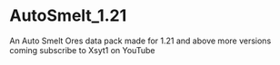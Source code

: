 # AutoSmelt_1.21
An Auto Smelt Ores data pack made for 1.21 and above more versions coming subscribe to Xsyt1 on YouTube 
